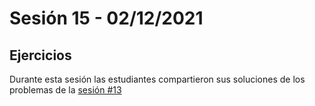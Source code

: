 # Sesión 15 - 02/12/2021

## Ejercicios

Durante esta sesión las estudiantes compartieron sus soluciones de los problemas de la [sesión #13](./session-13.md)
